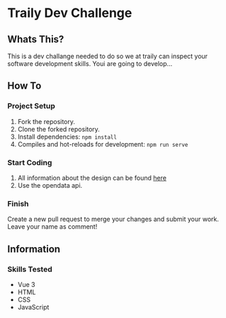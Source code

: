 # Traily Dev Challenge

## Whats This?
This is a dev challange needed to do so we at traily can inspect your software development skills. Youi are going to develop...

## How To
### Project Setup
1. Fork the repository.
2. Clone the forked repository.  
3. Install dependencies: `npm install`
4. Compiles and hot-reloads for development: `npm run serve`

### Start Coding
1. All information about the design can be found [here](https://www.figma.com/file/gZKinnendF1Js5w0lAEFI6?node-id=1%3A2980&viewport=-1027%2C269%2C0.6635387539863586)
2. Use the opendata api.

### Finish
Create a new pull request to merge your changes and submit your work. Leave your name as comment!

## Information
### Skills Tested
- Vue 3
- HTML
- CSS
- JavaScript

